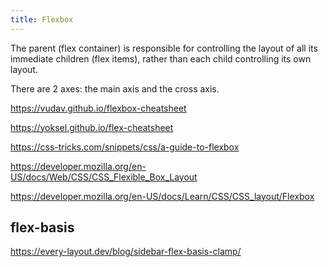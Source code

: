 ```yaml
---
title: Flexbox
---
```


The parent (flex container) is responsible for controlling the layout of all its immediate children (flex items), rather than each child controlling its own layout.

There are 2 axes: the main axis and the cross axis.

https://vudav.github.io/flexbox-cheatsheet

https://yoksel.github.io/flex-cheatsheet

https://css-tricks.com/snippets/css/a-guide-to-flexbox

https://developer.mozilla.org/en-US/docs/Web/CSS/CSS_Flexible_Box_Layout

https://developer.mozilla.org/en-US/docs/Learn/CSS/CSS_layout/Flexbox

## flex-basis

https://every-layout.dev/blog/sidebar-flex-basis-clamp/
